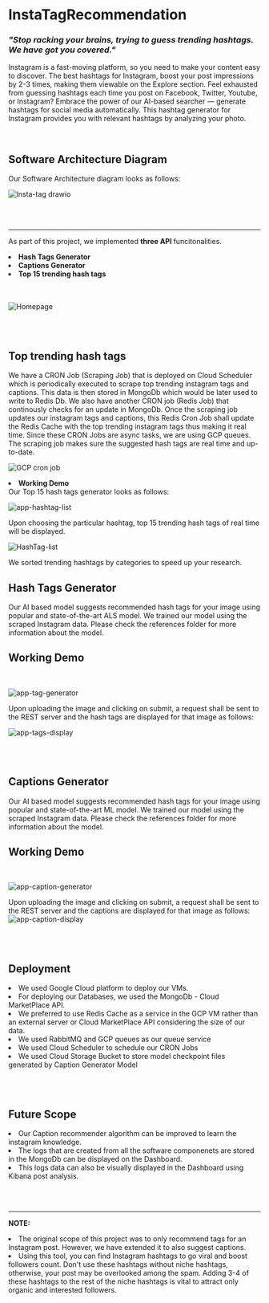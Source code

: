 # InstaTagRecommendation

<h3> <em> "Stop racking your brains, trying to guess trending hashtags. We have got you covered." </em> </h3>

Instagram is a fast-moving platform, so you need to make your content easy to discover. The best hashtags for Instagram, boost your post impressions by 2-3 times, making them viewable on the Explore section. Feel exhausted from guessing hashtags each time you post on Facebook, Twitter, Youtube, or Instagram? Embrace the power of our AI-based searcher — generate hashtags for social media automatically. This hashtag generator for Instagram provides you with relevant hashtags by analyzing your photo.

<br>

<h2> Software Architecture Diagram </h2>
Our Software Architecture diagram looks as follows:

![Insta-tag drawio](https://user-images.githubusercontent.com/89548980/165181748-8dcb19a5-33c6-4fab-9839-9ed6e62431fb.png)


<br><br><hr>
As part of this project, we implemented <b>three API </b> funcitonalities.
<li> <b> Hash Tags Generator </b> </li>
<li><b> Captions Generator </b> </li>
<li> <b> Top 15 trending hash tags </b> </li>
<br><br>

![Homepage](https://user-images.githubusercontent.com/10383141/165058637-23f888ef-09f4-4e0a-ae85-3e464e1fa784.png)

<br><br>
<h2> Top trending hash tags </h2>

We have a CRON Job (Scraping Job) that is deployed on Cloud Scheduler which is periodically executed to scrape top trending instagram tags and captions. 
This data is then stored in MongoDb which would be later used to write to Redis Db.
We also have another CRON job (Redis Job) that continously checks for an update in MongoDb. Once the scraping job updates our instagram tags and captions, this Redis Cron Job shall update the Redis Cache with the top trending instagram tags thus making it real time. 
Since these CRON Jobs are async tasks, we are using GCP queues. The scraping job makes sure the suggested hash tags are real time and up-to-date.

![GCP cron job](https://user-images.githubusercontent.com/89548980/165182178-9a8bce0b-466c-4b35-a941-192b54daabe0.png)

<li><b>Working Demo</b><br></li>
Our Top 15 hash tags generator looks as follows:

![app-hashtag-list](https://user-images.githubusercontent.com/10383141/165059068-652d57df-3692-475f-96a1-c81ab42fbbac.png)

Upon choosing the particular hashtag, top 15 trending hash tags of real time will be displayed.

![HashTag-list](https://user-images.githubusercontent.com/10383141/165059097-83a526b1-b0e1-43bd-b150-0aa9457d9bfb.png)

We sorted trending hashtags by categories to speed up your research.

<h2> Hash Tags Generator </h2>

Our AI based model suggests recommended hash tags for your image using popular and state-of-the-art ALS model.
We trained our model using the scraped Instagram data. Please check the references folder for more information about the model.

<h2><b>Working Demo</b></h2><br>

![app-tag-generator](https://user-images.githubusercontent.com/10383141/165058743-1aedb484-4f2a-43ee-8f67-ab45c40a39c9.png)

Upon uploading the image and clicking on submit, a request shall be sent to the REST server and the hash tags are displayed for that image as follows:

![app-tags-display](https://user-images.githubusercontent.com/10383141/165069789-06a32e11-85f5-4fa5-80ed-797fb2a72f36.png)


<br><br>
<h2> Captions Generator </h2>

Our AI based model suggests recommended hash tags for your image using popular and state-of-the-art ML model.
We trained our model using the scraped Instagram data. Please check the references folder for more information about the model.

<h2><b>Working Demo</b></h2><br>

![app-caption-generator](https://user-images.githubusercontent.com/10383141/165059006-ee637c1c-3afe-41e9-a2d1-63d3f4d00a6b.png)

Upon uploading the image and clicking on submit, a request shall be sent to the REST server and the captions are displayed for that image as follows:
![app-caption-display](https://user-images.githubusercontent.com/10383141/165059034-ed3ec5ee-15ee-440b-97e7-468477d26321.png)

<br><br>
<h2> Deployment </h2>
  <li>We used Google Cloud platform to deploy our VMs.</li>
  <li>For deploying our Databases, we used the MongoDb - Cloud MarketPlace API. </li>
  <li>We preferred to use Redis Cache as a service in the GCP VM rather than an external server or Cloud MarketPlace API considering the size of our data. </li>
  <li>We used RabbitMQ and GCP queues as our queue service</li>
  <li>We used Cloud Scheduler to schedule our CRON Jobs</li>
  <li>We used Cloud Storage Bucket to store model checkpoint files generated by Caption Generator Model</li>

<br><br>
<h2> Future Scope </h2>
  <li>Our Caption recommender algorithm can be improved to learn the instagram knowledge.</li>
  <li>The logs that are created from all the software componenets are stored in the MongoDb can be displayed on the Dashboard.</li>
  <li>This logs data can also be visually displayed in the Dashboard using Kibana post analysis.</li>


<br><br><hr>  
  
<b> NOTE: </b>
<li> The original scope of this project was to only recommend tags for an Instagram post. However, we have extended it to also suggest captions. </li>
<li> Using this tool, you can find Instagram hashtags to go viral and boost followers count. Don't use these hashtags without niche hashtags, otherwise, your post may be overlooked among the spam. Adding 3-4 of these hashtags to the rest of the niche hashtags is vital to attract only organic and interested followers. </li>
